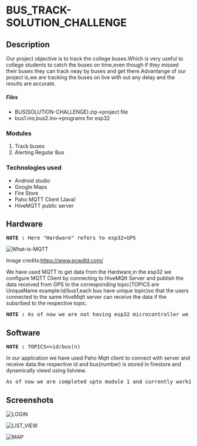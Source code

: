 # BUS_TRACK-SOLUTION_CHALLENGE

<h2>Description</h2>
<p>Our project objective is to track the college buses.Which is very useful to college students to catch the buses on time,even though if they missed their buses they can track neay by buses and get there.Advantange of our project is,we are tracking the buses on live with out any delay and the results are accurate.</p>
<h5>Files</h5>
<ul>
 <li>BUS(SOLUTION-CHALLENGE).zip->project file<br></li>
 <li>bus1.ino,bus2.ino->programs for esp32<br></li>
 </ul>
 
<h3>Modules</h3>
<ol>
  <li>Track buses</li>
  <li>Alerting Regular Bus</li>
 </ol>
 
 
<h3>Technologies used</h3>
 <ul>
  <li>Android studio</li>
  <li>Google Maps</li>
  <li>Fire Store</li>
  <li>Paho MQTT Client (Java)</li>
  <li>HiveMQTT public server </li>
  </ul>
  
<h2>Hardware</h2>
<pre><b>NOTE : </b>Here "Hardware" refers to esp32+GPS</pre>

![What-is-MQTT](https://user-images.githubusercontent.com/55002003/229025948-6250fcb4-46b0-4baf-9b13-85b895fc7d12.jpg)


Image credits:https://www.pcwdld.com/
<p>We have used MQTT to get data from the Hardware,in the esp32 we configure MQTT Client by connecting to HiveMQtt Server and publish the data received from GPS to the corresponding topic(TOPICS are UniqueName example:id/bus1,each bus have unique topic)so that the users connected to the same HiveMqtt server can receive the data if the subsribed to the respective topic.<p> 
<pre><b>NOTE : </b>As of now we are not having esp32 microcontroller we have used WOKWI(online simultor)</pre>  

<h2>Software</h2>
<pre><b>NOTE : </b>TOPICS=>id/bus(n)</pre>
<p>In our application we have used Paho Mqtt client to connect with server and receive data.the respective id and bus(number) is stored in firestore and dynamically viewd using listview.<p>
  
<pre>As of now we are completed upto module 1 and currently working with module 2,we are palnned using<b> Distance matrix API </b>of google for calculating distance between user's current location and bus's location</pre>



<h2>Screenshots</h2>

![LOGIN](https://user-images.githubusercontent.com/55002003/229028715-86b6aceb-d988-40eb-aeb9-b388717de2b2.jpg)<br>


![LIST_VIEW](https://user-images.githubusercontent.com/55002003/229028760-6f6b3c16-587a-40d6-8360-bde5ae520f3d.jpg)<br>


![MAP](https://user-images.githubusercontent.com/55002003/229028775-0d9b8725-0a8a-463e-913d-e162b094db64.jpg)<br>


